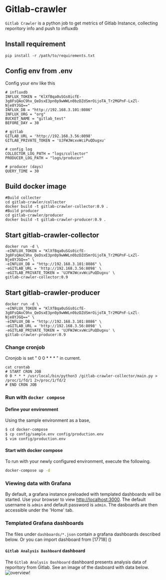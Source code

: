 # Gitlab-crawler
`Gitlab Crawler`  is a python job to get metrics of Gitlab Instance, collecting reporitory info and push to influxdb

## Install requirement <br>
```
pip install -r /path/to/requirements.txt
```
## Config env from .env <br>
Config your env like this
```
# influxdb
INFLUX_TOKEN = "KlXfBqa0uSGs0icfE-3g8FsQAoC9hx_QeDsxE3pn0p9wWWLn0bzDZdSmrOijoTA_Tr2MGPnF-LxZl-Nje8YJGQ=="
INFLUX_DB = "http://192.168.3.101:8086"
INFLUX_ORG = "org"
BUCKET_NAME = "gitlab_test"
BEFORE_DAY = 30

# gitlab
GITLAB_URL = 'http://192.168.3.56:8098' 
GITLAB_PRIVATE_TOKEN = 'UJFWJWcxvWciPuQDugxu'

# config log
COLLECTOR_LOG_PATH = "logs/collector"
PRODUCER_LOG_PATH = "logs/producer"

# producer (days)
QUERY_TIME = 30
```
## Build docker image
```
#Build collecter
cd gitlab-crawler/collecter
docker build -t gitlab-crawler-collector:0.9 .
#Build producer
cd gitlab-crawler/producer
docker build -t gitlab-crawler-producer:0.9 .
```

## Start gitlab-crawler-collector
```
docker run -d \
-eINFLUX_TOKEN = "KlXfBqa0uSGs0icfE-3g8FsQAoC9hx_QeDsxE3pn0p9wWWLn0bzDZdSmrOijoTA_Tr2MGPnF-LxZl-Nje8YJGQ==" \
-eINFLUX_DB = "http://192.168.3.101:8086" \
-eGITLAB_URL = 'http://192.168.3.56:8098' \
-eGITLAB_PRIVATE_TOKEN = 'UJFWJWcxvWciPuQDugxu' \
gitlab-crawler-collector:0.9
```
## Start gitlab-crawler-producer
```
docker run -d \
-eINFLUX_TOKEN = "KlXfBqa0uSGs0icfE-3g8FsQAoC9hx_QeDsxE3pn0p9wWWLn0bzDZdSmrOijoTA_Tr2MGPnF-LxZl-Nje8YJGQ==" \
-eINFLUX_DB = "http://192.168.3.101:8086" \
-eGITLAB_URL = 'http://192.168.3.56:8098' \
-eGITLAB_PRIVATE_TOKEN = 'UJFWJWcxvWciPuQDugxu' \
gitlab-crawler-producer:0.9
```

### Change cronjob
Cronjob is set " 0 0 * * * " in current.
```
cat crontab
# START CRON JOB
0 0 * * * /usr/local/bin/python3 /gitlab-crawler-collector/main.py > /proc/1/fd/1 2>/proc/1/fd/2
# END CRON JOB
```

### Run with `docker compose`

#### Define your environment

Using the sample environment as a base, 

```bash
$ cd docker-compose
$ cp config/sample.env config/production.env
$ vim config/production.env
```
#### Start with docker compose 
To run with your newly configured environment, execute the following.

```bash
docker-compose up -d
```
### Viewing data with Grafana
By default, a grafana instance preloaded with templated dashboards will be started. Use your browser to view [http://localhost:3000](http://localhost:3000). The default username is `admin` and default password is `admin`. The dasboards are then accessible under the 'Home' tab.

### Templated Grafana dashboards

The files under `dashboards/*.json` contain a grafana dashboards described below.
Or you can import dashboard from [17718] ()

#### `Gitlab Analysis Dashboard` dashboard

The `Gitlab Analysis Dashboard` dashboard presents analysis data of reporitory from Gitlab. See an image of the dasboard with data below.
![overview!]()
